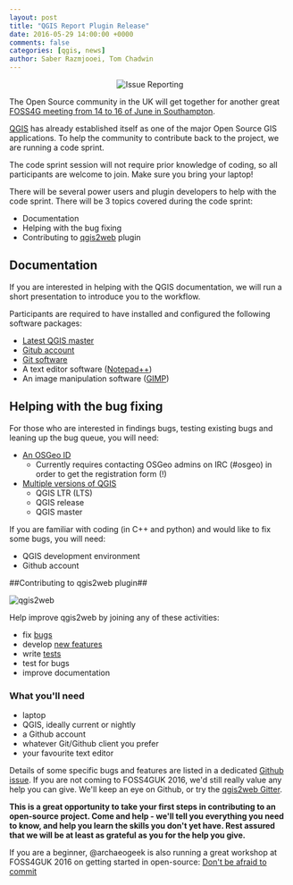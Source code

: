 ```yaml
---
layout: post
title: "QGIS Report Plugin Release"
date: 2016-05-29 14:00:00 +0000
comments: false
categories: [qgis, news]
author: Saber Razmjooei, Tom Chadwin
---
```


<center>
	<img src="http://uk.osgeo.org/images/animatedship.svg" alt="Issue Reporting"/>
</center>

The Open Source community in the UK will get together for another great
[FOSS4G meeting from 14 to 16 of June in Southampton](http://uk.osgeo.org/foss4guk2016/). 

[QGIS](http://qgis.org/en/site/) has already established itself as one of the
major Open Source GIS applications. To help the community to contribute back to
the project, we are running a code sprint.   

<!-- more -->

The code sprint session will not require prior knowledge of coding, so all
participants are welcome to join. Make sure you bring your laptop!

There will be several power users and plugin developers to help with the code
sprint. There will be 3 topics covered during the code sprint:


- Documentation
- Helping with the bug fixing
- Contributing to [qgis2web](https://github.com/tomchadwin/qgis2web) plugin

## Documentation ##

If you are interested in helping with the QGIS documentation, we will run a
short presentation to introduce you to the workflow.

Participants are required to have installed and configured the following
software packages:

- [Latest QGIS master](http://qgis.org/en/site/forusers/download.html)
- [Gitub account](https://github.com/join?source=header-home "github")
- [Git software](https://desktop.github.com/ "desktop application")
- A text editor software ([Notepad++](https://notepad-plus-plus.org/download/v6.9.2.html))
- An image manipulation software ([GIMP](https://www.gimp.org/))


 
## Helping with the bug fixing  ##

For those who are interested in findings bugs, testing existing bugs and 
leaning up the bug queue, you will need:

- [An OSGeo ID](https://www2.osgeo.org/cgi-bin/ldap_create_user.py "OSGeo account")
   - Currently requires contacting OSGeo admins on IRC (#osgeo) in order to get
   the registration form (!)
- [Multiple versions of QGIS](http://qgis.org/en/site/forusers/download.html "qgis osgeo4w installer")
	- QGIS LTR (LTS)
	- QGIS release
	- QGIS master

If you are familiar with coding (in C++ and python) and would like to fix some
bugs, you will need:

- QGIS development environment
- Github account


##Contributing to qgis2web plugin##

![qgis2web](https://plugins.qgis.org/static/cache/cf/9d/cf9dcdca7ab8f9f0e94aa0628a6dfde6.png)

Help improve qgis2web by joining any of these activities:

- fix [bugs](https://github.com/tomchadwin/qgis2web/labels/bug)
- develop [new features](https://github.com/tomchadwin/qgis2web/labels/enhancement)
- write [tests](https://github.com/tomchadwin/qgis2web/blob/master/README.md#testing)
- test for bugs
- improve documentation

### What you'll need ###

- laptop
- QGIS, ideally current or nightly
- a Github account
- whatever Git/Github client you prefer
- your favourite text editor

Details of some specific bugs and features are listed in a dedicated [Github
issue](https://github.com/tomchadwin/qgis2web/issues/270). If you are not
coming to FOSS4GUK 2016, we'd still really value any help you can give. We'll
keep an eye on Github, or try the [qgis2web Gitter](https://gitter.im/tomchadwin/qgis2web).

**This is a great opportunity to take your first steps in contributing to an
open-source project. Come and help - we'll tell you everything you need to
know, and help you learn the skills you don't yet have. Rest assured that we
will be at least as grateful as you for the help you give.**

If you are a beginner, @archaeogeek is also running a great workshop at
FOSS4GUK 2016 on getting started in open-source:
[Don't be afraid to commit](http://uk.osgeo.org/foss4guk2016/abstracts.html#dont-be-afraid-to-commit)